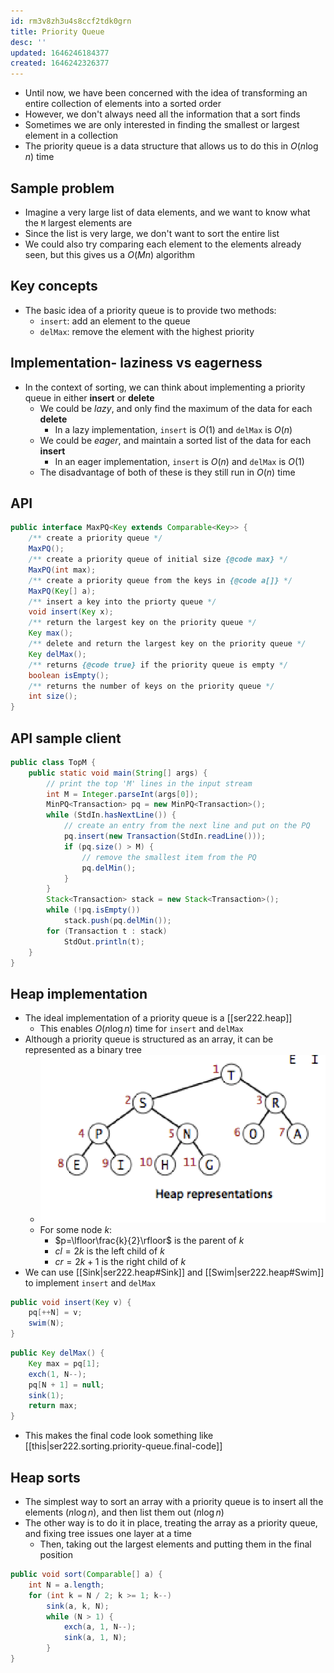 ```yaml
---
id: rm3v8zh3u4s8ccf2tdk0grn
title: Priority Queue
desc: ''
updated: 1646246184377
created: 1646242326377
---
```


- Until now, we have been concerned with the idea of transforming an entire collection of elements into a sorted order
- However, we don't always need all the information that a sort finds
- Sometimes we are only interested in finding the smallest or largest element in a collection
- The priority queue is a data structure that allows us to do this in $O(n\log{n})$ time

## Sample problem

- Imagine a very large list of data elements, and we want to know what the `M` largest elements are
- Since the list is very large, we don't want to sort the entire list
- We could also try comparing each element to the elements already seen, but this gives us a $O(Mn)$ algorithm

## Key concepts

- The basic idea of a priority queue is to provide two methods:
    - `insert`: add an element to the queue
    - `delMax`: remove the element with the highest priority

## Implementation- laziness vs eagerness

- In the context of sorting, we can think about implementing a priority queue in either **insert** or **delete**
    - We could be *lazy*, and only find the maximum of the data for each **delete**
        - In a lazy implementation, `insert` is $O(1)$ and `delMax` is $O(n)$
    - We could be *eager*, and maintain a sorted list of the data for each **insert**
        - In an eager implementation, `insert` is $O(n)$ and `delMax` is $O(1)$
    - The disadvantage of both of these is they still run in $O(n)$ time

## API

```java
public interface MaxPQ<Key extends Comparable<Key>> {
    /** create a priority queue */
    MaxPQ();
    /** create a priority queue of initial size {@code max} */
    MaxPQ(int max);
    /** create a priority queue from the keys in {@code a[]} */
    MaxPQ(Key[] a);
    /** insert a key into the priorty queue */
    void insert(Key x);
    /** return the largest key on the priority queue */
    Key max();
    /** delete and return the largest key on the priority queue */
    Key delMax();
    /** returns {@code true} if the priority queue is empty */
    boolean isEmpty();
    /** returns the number of keys on the priority queue */
    int size();
}
```

## API sample client

```java
public class TopM {
    public static void main(String[] args) {
        // print the top 'M' lines in the input stream
        int M = Integer.parseInt(args[0]);
        MinPQ<Transaction> pq = new MinPQ<Transaction>();
        while (StdIn.hasNextLine()) {
            // create an entry from the next line and put on the PQ
            pq.insert(new Transaction(StdIn.readLine()));
            if (pq.size() > M) {
                // remove the smallest item from the PQ
                pq.delMin();
            }
        }
        Stack<Transaction> stack = new Stack<Transaction>();
        while (!pq.isEmpty())
            stack.push(pq.delMin());
        for (Transaction t : stack)
            StdOut.println(t);
    }
}
```

## Heap implementation

- The ideal implementation of a priority queue is a [[ser222.heap]]
    - This enables $O(n\log{n})$ time for `insert` and `delMax`
- Although a priority queue is structured as an array, it can be represented as a binary tree
    - ![](/assets/images/2022-03-02-11-31-13.png)
    - For some node $k$:
        - $p=\lfloor\frac{k}{2}\rfloor$ is the parent of $k$
        - $cl=2k$ is the left child of $k$
        - $cr=2k+1$ is the right child of $k$
- We can use [[Sink|ser222.heap#Sink]] and [[Swim|ser222.heap#Swim]] to implement `insert` and `delMax`

```java
public void insert(Key v) {
    pq[++N] = v;
    swim(N);
}
```

```java
public Key delMax() {
    Key max = pq[1];
    exch(1, N--);
    pq[N + 1] = null;
    sink(1);
    return max;
}
```

- This makes the final code look something like [[this|ser222.sorting.priority-queue.final-code]]

## Heap sorts

- The simplest way to sort an array with a priority queue is to insert all the elements ($n\log{n}$), and then list them out ($n\log{n}$)
- The other way is to do it in place, treating the array as a priority queue, and fixing tree issues one layer at a time
    - Then, taking out the largest elements and putting them in the final position

```java
public void sort(Comparable[] a) {
    int N = a.length;
    for (int k = N / 2; k >= 1; k--)
        sink(a, k, N);
        while (N > 1) {
            exch(a, 1, N--);
            sink(a, 1, N);
        }
}
```